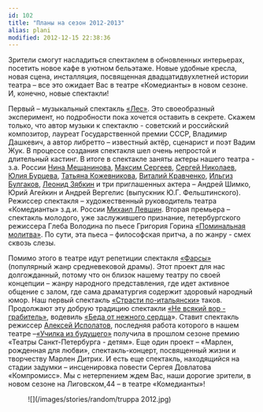 ```yaml
---
id: 102
title: "Планы на сезон 2012-2013"
alias: plani
modified: 2012-12-15 22:38:36
---
```


Зрители смогут насладиться спектаклем в обновленных интерьерах, посетить новое кафе в уютном бельэтаже. Новые удобные кресла, новая сцена, инсталляция, посвященная двадцатидвухлетней истории театра – все это ожидает Вас в театре «Комедианты» в новом сезоне. И, конечно, новые спектакли!

Первый – музыкальный спектакль [«Лес»](91-les.html). Это своеобразный эксперимент, но подробности пока хочется оставить в секрете. Скажем только, что автор музыки к спектаклю - советский и российский композитор, лауреат Государственной премии СССР, Владимир Дашкевич, а автор либретто – известный актёр, сценарист и поэт Вадим Жук. В процессе создания спектакля шел очень непростой и длительный кастинг. В итоге в спектакле заняты актеры нашего театра - з.а. России [Нина Мещанинова](25-mewaninova-nina.html), [Максим Сергеев](57-maxsim-sergeev.html), [Сергей Николаев](52-sergei-nikolaev.html), [Юлия Бурцева](78-ylia-burceva.html), [Татьяна Кожевникова](80-tatiana-kogevnikova.html), [Виталий Кравченко](66-vitalii-kravchenko.html), [Ильгиз Булгаков](77-ilgiz-bulgakov.html), [Леонид Зябкин](67-leonid-zabkin.html) и три приглашенных актера – Андрей Шимко, Юрий Агейкин и Андрей Вергелис (выпускник Ю.Г. Фельштинского). Режиссер спектакля – художественный руководитель театра «Комедианты» з.д.и. России [Михаил Левшин](153-mihail-levshin.html). Вторая премьера – спектакль молодого, уже заслужившего признание, петербургского режиссера Глеба Володина по пьесе Григория Горина [«Поминальная молитва»](97-pominalnaia-molitva.html). По сути, эта пьеса – философская притча, а по жанру - смех сквозь слезы.

Помимо этого в театре идут репетиции спектакля [«Фарсы»](138-lohanq.html) (популярный жанр средневековой драмы). Этот проект для нас долгожданный, потому что он близок нашему театру по своей концепции – жанру народного представления, где идет активное общение с залом, где сама драматургия содержит здоровый народный юмор. Наш первый спектакль [«Страсти по-итальянски»](59-strasti-po-italianski.html) таков. Продолжают эту добрую традицию спектакли [«Не всякий вор - грабитель»](70-vor.html), водевиль [«Беда от нежного сердца](39-beda-ot-neghnogo-serdca.html)». Ставит спектакль режиссер [Алексей Исполатов](53-aleksei-ispolatov.html), последняя работа которого в нашем театре –[«Училка из будущего»](90-ychilka.html) получила в прошлом сезоне премию «Театры Санкт-Петербурга - детям». Еще один проект – «Марлен, рожденная для любви», спектакль-концерт, посвященный жизни и творчеству Марлен Дитрих. И есть еще спектакль, находящийся на стадии задумки – инсценировка повести Сергея Довлатова «Компромисс». Мы с нетерпением ждем Вас, наши дорогие зрители, в новом сезоне на Лиговском,44 – в театре «Комедианты»!

<figure>
![](/images/stories/random/truppa 2012.jpg)
</figure>